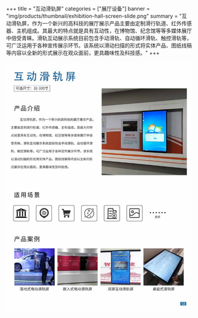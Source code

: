 +++
title = "互动滑轨屏"
categories = ["展厅设备"]
banner = "img/products/thumbnail/exhibition-hall-screen-slide.png"
summary = "互动滑轨屏，作为一个新兴的高科技的展厅展示产品主要由定制滑行轨道、红外传感器、主机组成。其最大的特点就是具有互动性，在博物馆、纪念馆等等多媒体展厅中倍受青睐。滑轨互动展示系统目前包含手动滑轨、自动循环滑轨、触控滑轨等，可广泛运用于各种宣传展示环节。该系统以滑动扫描的形式将实体产品、图纸线稿等内容以全新的形式展示在观众面前，更具趣味性及科技感。"
+++

![alt](65.png)
